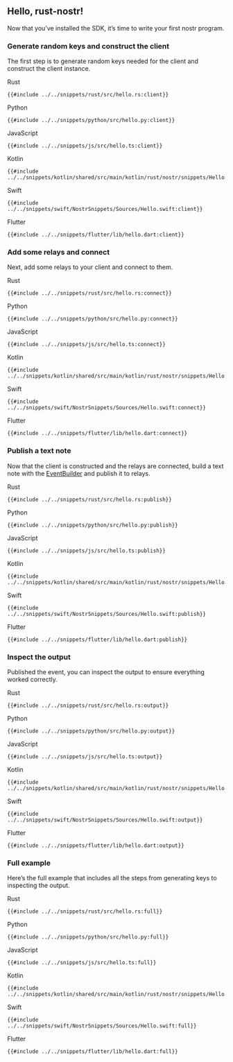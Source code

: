 ## Hello, rust-nostr!

Now that you’ve installed the SDK, it’s time to write your first nostr program.

### Generate random keys and construct the client

The first step is to generate random keys needed for the client and construct the client instance.

<custom-tabs category="lang">
<div slot="title">Rust</div>
<section>

```rust,ignore
{{#include ../../snippets/rust/src/hello.rs:client}}
```

</section>

<div slot="title">Python</div>
<section>

```python,ignore
{{#include ../../snippets/python/src/hello.py:client}}
```

</section>

<div slot="title">JavaScript</div>
<section>

```typescript,ignore
{{#include ../../snippets/js/src/hello.ts:client}}
```

</section>

<div slot="title">Kotlin</div>
<section>

```kotlin,ignore
{{#include ../../snippets/kotlin/shared/src/main/kotlin/rust/nostr/snippets/Hello.kt:client}}
```

</section>

<div slot="title">Swift</div>
<section>

```swift,ignore
{{#include ../../snippets/swift/NostrSnippets/Sources/Hello.swift:client}}
```

</section>

<div slot="title">Flutter</div>
<section>

```dart,ignore
{{#include ../../snippets/flutter/lib/hello.dart:client}}
```

</section>
</custom-tabs>

### Add some relays and connect

Next, add some relays to your client and connect to them.

<custom-tabs category="lang">
<div slot="title">Rust</div>
<section>

```rust,ignore
{{#include ../../snippets/rust/src/hello.rs:connect}}
```

</section>

<div slot="title">Python</div>
<section>

```python,ignore
{{#include ../../snippets/python/src/hello.py:connect}}
```

</section>

<div slot="title">JavaScript</div>
<section>

```typescript,ignore
{{#include ../../snippets/js/src/hello.ts:connect}}
```

</section>

<div slot="title">Kotlin</div>
<section>

```kotlin,ignore
{{#include ../../snippets/kotlin/shared/src/main/kotlin/rust/nostr/snippets/Hello.kt:connect}}
```

</section>

<div slot="title">Swift</div>
<section>

```swift,ignore
{{#include ../../snippets/swift/NostrSnippets/Sources/Hello.swift:connect}}
```

</section>

<div slot="title">Flutter</div>
<section>

```dart,ignore
{{#include ../../snippets/flutter/lib/hello.dart:connect}}
```

</section>
</custom-tabs>


### Publish a text note

Now that the client is constructed and the relays are connected, 
build a text note with the [EventBuilder](event/builder.md) and publish it to relays.

<custom-tabs category="lang">
<div slot="title">Rust</div>
<section>

```rust,ignore
{{#include ../../snippets/rust/src/hello.rs:publish}}
```

</section>

<div slot="title">Python</div>
<section>

```python,ignore
{{#include ../../snippets/python/src/hello.py:publish}}
```

</section>

<div slot="title">JavaScript</div>
<section>

```typescript,ignore
{{#include ../../snippets/js/src/hello.ts:publish}}
```

</section>

<div slot="title">Kotlin</div>
<section>

```kotlin,ignore
{{#include ../../snippets/kotlin/shared/src/main/kotlin/rust/nostr/snippets/Hello.kt:publish}}
```

</section>

<div slot="title">Swift</div>
<section>

```swift,ignore
{{#include ../../snippets/swift/NostrSnippets/Sources/Hello.swift:publish}}
```

</section>

<div slot="title">Flutter</div>
<section>

```dart,ignore
{{#include ../../snippets/flutter/lib/hello.dart:publish}}
```

</section>
</custom-tabs>

### Inspect the output

Published the event, you can inspect the output to ensure everything worked correctly.

<custom-tabs category="lang">
<div slot="title">Rust</div>
<section>

```rust,ignore
{{#include ../../snippets/rust/src/hello.rs:output}}
```

</section>

<div slot="title">Python</div>
<section>

```python,ignore
{{#include ../../snippets/python/src/hello.py:output}}
```

</section>

<div slot="title">JavaScript</div>
<section>

```typescript,ignore
{{#include ../../snippets/js/src/hello.ts:output}}
```

</section>

<div slot="title">Kotlin</div>
<section>

```kotlin,ignore
{{#include ../../snippets/kotlin/shared/src/main/kotlin/rust/nostr/snippets/Hello.kt:output}}
```

</section>

<div slot="title">Swift</div>
<section>

```swift,ignore
{{#include ../../snippets/swift/NostrSnippets/Sources/Hello.swift:output}}
```

</section>

<div slot="title">Flutter</div>
<section>

```dart,ignore
{{#include ../../snippets/flutter/lib/hello.dart:output}}
```

</section>
</custom-tabs>

### Full example

Here’s the full example that includes all the steps from generating keys to inspecting the output.

<custom-tabs category="lang">
<div slot="title">Rust</div>
<section>

```rust,ignore
{{#include ../../snippets/rust/src/hello.rs:full}}
```

</section>

<div slot="title">Python</div>
<section>

```python,ignore
{{#include ../../snippets/python/src/hello.py:full}}
```

</section>

<div slot="title">JavaScript</div>
<section>

```typescript,ignore
{{#include ../../snippets/js/src/hello.ts:full}}
```

</section>

<div slot="title">Kotlin</div>
<section>

```kotlin,ignore
{{#include ../../snippets/kotlin/shared/src/main/kotlin/rust/nostr/snippets/Hello.kt:full}}
```

</section>

<div slot="title">Swift</div>
<section>

```swift,ignore
{{#include ../../snippets/swift/NostrSnippets/Sources/Hello.swift:full}}
```

</section>

<div slot="title">Flutter</div>
<section>

```dart,ignore
{{#include ../../snippets/flutter/lib/hello.dart:full}}
```

</section>
</custom-tabs>
